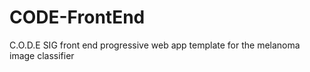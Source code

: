 # CODE-FrontEnd
C.O.D.E SIG front end progressive web app template for the melanoma image classifier
